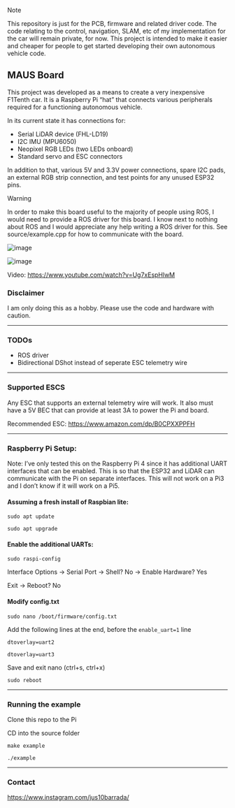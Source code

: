 > [!NOTE]
> This repository is just for the PCB, firmware and related driver code. The code relating to the control, navigation, SLAM, etc of my implementation for the car will remain private, for now. This project is intended to make it easier and cheaper for people to get started developing their own autonomous vehicle code.  

## MAUS Board
This project was developed as a means to create a very inexpensive F1Tenth car. It is a Raspberry Pi “hat” that connects various peripherals required for a functioning autonomous vehicle.

In its current state it has connections for:
- Serial LiDAR device (FHL-LD19)
- I2C IMU (MPU6050)
- Neopixel RGB LEDs (two LEDs onboard)
- Standard servo and ESC connectors

In addition to that, various 5V and 3.3V power connections, spare I2C pads, an external RGB strip connection, and test points for any unused ESP32 pins.

> [!WARNING]
> In order to make this board useful to the majority of people using ROS, I would need to provide a ROS driver for this board. I know next to nothing about ROS and I would appreciate any help writing a ROS driver for this. See source/example.cpp for how to communicate with the board.

![image](https://github.com/user-attachments/assets/33a185bd-26c8-4e59-aa50-dd889c8ff06f)

![image](https://github.com/user-attachments/assets/b86efd99-d0ee-48d6-b2f3-cb1050980544)

Video:
https://www.youtube.com/watch?v=Ug7xEspHlwM


### Disclaimer
I am only doing this as a hobby. Please use the code and hardware with caution.

---

### TODOs
- ROS driver
- Bidirectional DShot instead of seperate ESC telemetry wire

---

### Supported ESCS
Any ESC that supports an external telemetry wire will work. It also must have a 5V BEC that can provide at least 3A to power the Pi and board.

Recommended ESC: https://www.amazon.com/dp/B0CPXXPPFH

---

### Raspberry Pi Setup:
Note: I’ve only tested this on the Raspberry Pi 4 since it has additional UART interfaces that can be enabled. This is so that the ESP32 and LiDAR can communicate with the Pi on separate interfaces. This will not work on a Pi3 and I don’t know if it will work on a Pi5.

#### Assuming a fresh install of Raspbian lite:
`sudo apt update`

`sudo apt upgrade`

#### Enable the additional UARTs:
`sudo raspi-config`

Interface Options -> Serial Port -> Shell? No -> Enable Hardware? Yes

Exit -> Reboot? No

#### Modify config.txt
`sudo nano /boot/firmware/config.txt`

Add the following lines at the end, before the `enable_uart=1` line

`dtoverlay=uart2`

`dtoverlay=uart3`

Save and exit nano (ctrl+s, ctrl+x)

`sudo reboot`

---

### Running the example
Clone this repo to the Pi

CD into the source folder

`make example`

`./example`

--- 
### Contact
https://www.instagram.com/jus10barrada/

